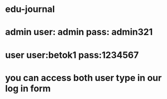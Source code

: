 # edu-journal
# admin    user: admin  pass: admin321
# user  user:betok1  pass:1234567
# you can access both user type in our log in form
